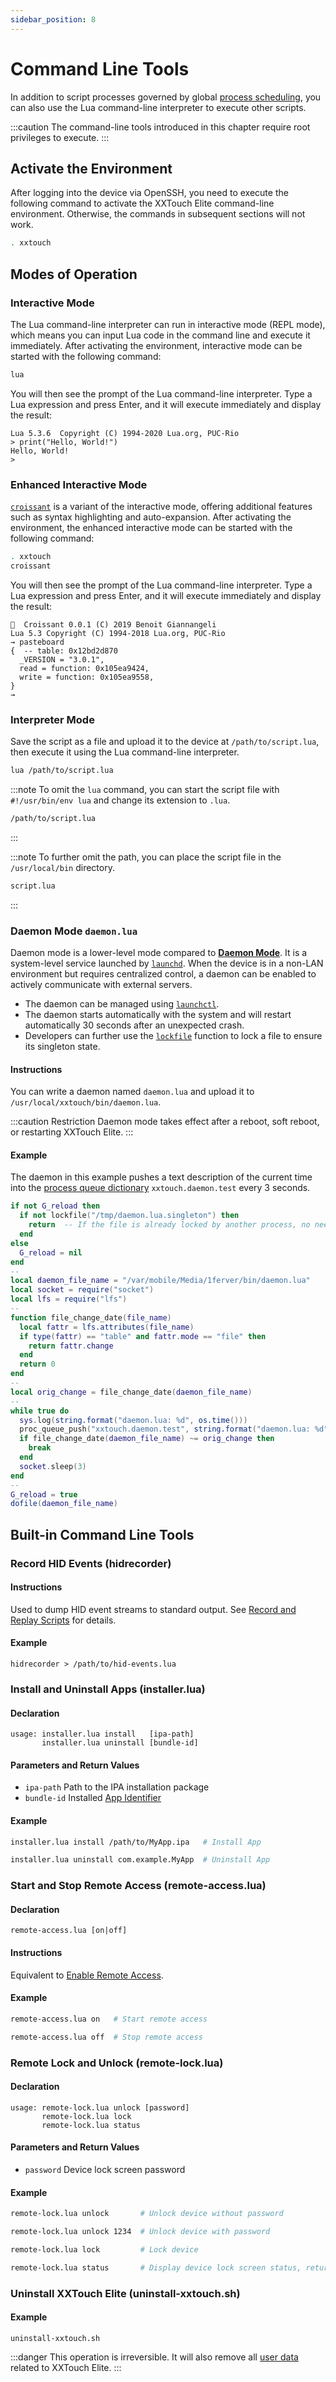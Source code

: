 ```yaml
---
sidebar_position: 8
---
```


# Command Line Tools

In addition to script processes governed by global [process scheduling](./basic-concepts/process-control-flow.md#进程调度), you can also use the Lua command-line interpreter to execute other scripts.

:::caution
The command-line tools introduced in this chapter require root privileges to execute.
:::

## Activate the Environment

After logging into the device via OpenSSH, you need to execute the following command to activate the XXTouch Elite command-line environment. Otherwise, the commands in subsequent sections will not work.

```bash
. xxtouch
```

## Modes of Operation

### Interactive Mode

The Lua command-line interpreter can run in interactive mode (REPL mode), which means you can input Lua code in the command line and execute it immediately. After activating the environment, interactive mode can be started with the following command:

```bash
lua
```

You will then see the prompt of the Lua command-line interpreter. Type a Lua expression and press Enter, and it will execute immediately and display the result:

```text
Lua 5.3.6  Copyright (C) 1994-2020 Lua.org, PUC-Rio
> print("Hello, World!")
Hello, World!
>
```

### Enhanced Interactive Mode

[`croissant`](https://github.com/giann/croissant) is a variant of the interactive mode, offering additional features such as syntax highlighting and auto-expansion. After activating the environment, the enhanced interactive mode can be started with the following command:

```bash
. xxtouch
croissant
```

You will then see the prompt of the Lua command-line interpreter. Type a Lua expression and press Enter, and it will execute immediately and display the result:

```text
🥐  Croissant 0.0.1 (C) 2019 Benoit Giannangeli
Lua 5.3 Copyright (C) 1994-2018 Lua.org, PUC-Rio
→ pasteboard
{  -- table: 0x12bd2d870
  _VERSION = "3.0.1",
  read = function: 0x105ea9424,
  write = function: 0x105ea9558,
}
→
```

### Interpreter Mode

Save the script as a file and upload it to the device at `/path/to/script.lua`, then execute it using the Lua command-line interpreter.

```bash
lua /path/to/script.lua
```

:::note
To omit the `lua` command, you can start the script file with `#!/usr/bin/env lua` and change its extension to `.lua`.

```bash
/path/to/script.lua
```

:::

:::note
To further omit the path, you can place the script file in the `/usr/local/bin` directory.

```bash
script.lua
```

:::

### Daemon Mode `daemon.lua`

Daemon mode is a lower-level mode compared to [**Daemon Mode**](./basic-concepts/daemon-mode.md#守护模式). It is a system-level service launched by [`launchd`](https://www.launchd.info/). When the device is in a non-LAN environment but requires centralized control, a daemon can be enabled to actively communicate with external servers.

* The daemon can be managed using [`launchctl`](https://support.apple.com/zh-cn/guide/terminal/apdc6c1077b-5d5d-4d35-9c19-60f2397b2369/mac).
* The daemon starts automatically with the system and will restart automatically 30 seconds after an unexpected crash.
* Developers can further use the [`lockfile`](./basic-concepts/process-control-flow.md#锁定进程号文件-lockfile) function to lock a file to ensure its singleton state.

#### Instructions

You can write a daemon named `daemon.lua` and upload it to `/usr/local/xxtouch/bin/daemon.lua`.

:::caution Restriction
Daemon mode takes effect after a reboot, soft reboot, or restarting XXTouch Elite.
:::

#### Example

The daemon in this example pushes a text description of the current time into the [process queue dictionary](./developer-manual/proc.md#进程队列字典) `xxtouch.daemon.test` every 3 seconds.

```lua title="daemon.lua" showLineNumbers
if not G_reload then
  if not lockfile("/tmp/daemon.lua.singleton") then
    return  -- If the file is already locked by another process, no need to run again
  end
else
  G_reload = nil
end
--
local daemon_file_name = "/var/mobile/Media/1ferver/bin/daemon.lua"
local socket = require("socket")
local lfs = require("lfs")
--
function file_change_date(file_name)
  local fattr = lfs.attributes(file_name)
  if type(fattr) == "table" and fattr.mode == "file" then
    return fattr.change
  end
  return 0
end
--
local orig_change = file_change_date(daemon_file_name)
--
while true do
  sys.log(string.format("daemon.lua: %d", os.time()))
  proc_queue_push("xxtouch.daemon.test", string.format("daemon.lua: %d", os.time()))
  if file_change_date(daemon_file_name) ~= orig_change then
    break
  end
  socket.sleep(3)
end
--
G_reload = true
dofile(daemon_file_name)
```

## Built-in Command Line Tools

### Record HID Events \(**hidrecorder**\)

#### Instructions

Used to dump HID event streams to standard output. See [Record and Replay Scripts](./tutorial-extras/simulate-touches.mdx#录制回放脚本) for details.

#### Example

```text
hidrecorder > /path/to/hid-events.lua
```

### Install and Uninstall Apps \(**installer\.lua**\)

#### Declaration

```text
usage: installer.lua install   [ipa-path]
       installer.lua uninstall [bundle-id]
```

#### Parameters and Return Values

* `ipa-path` Path to the IPA installation package
* `bundle-id` Installed [App Identifier](developer-manual/app.md#标识符)

#### Example

```bash
installer.lua install /path/to/MyApp.ipa   # Install App
```

```bash
installer.lua uninstall com.example.MyApp  # Uninstall App
```

### Start and Stop Remote Access \(**remote\-access\.lua**\)

#### Declaration

```text
remote-access.lua [on|off]
```

#### Instructions

Equivalent to [Enable Remote Access](tutorial-basics/create-a-workspace.md#打开远程访问).

#### Example

```bash
remote-access.lua on   # Start remote access
```

```bash
remote-access.lua off  # Stop remote access
```

### Remote Lock and Unlock \(**remote\-lock\.lua**\)

#### Declaration

```text
usage: remote-lock.lua unlock [password]
       remote-lock.lua lock
       remote-lock.lua status
```

#### Parameters and Return Values

- `password` Device lock screen password

#### Example

```bash
remote-lock.lua unlock       # Unlock device without password
```

```bash
remote-lock.lua unlock 1234  # Unlock device with password
```

```bash
remote-lock.lua lock         # Lock device
```

```bash
remote-lock.lua status       # Display device lock screen status, returns `true` or `false`
```

### Uninstall XXTouch Elite \(**uninstall\-xxtouch\.sh**\)

#### Example

```text
uninstall-xxtouch.sh
```

:::danger
This operation is irreversible.
It will also remove all [user data](./basic-concepts/paths-and-permissions.md) related to XXTouch Elite.
:::
